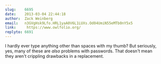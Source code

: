 ```yaml
---
slug:    6695
date:    2013-03-04 22:44:18
author:  Zack Weinberg
email:   n3GVgHsk9Lfo.HRL1yaA0V6L1LUXs.Od04UmiN55eMTb0nY5x5
link:     https://www.owlfolio.org/
replyto: 6691
---
```


I hardly ever type anything other than spaces with my thumb?  But
seriously, yes, many of these are <i>also</i> problems with passwords.
That doesn't mean they aren't crippling drawbacks in a replacement.
